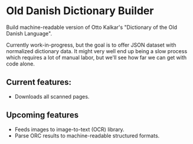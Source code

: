 # Old Danish Dictionary Builder

Build machine-readable version of Otto Kalkar's "Dictionary of the Old Danish Language".

Currently work-in-progress, but the goal is to offer JSON dataset with normalized dictionary data. It might very well end up being a slow process which requires a lot of manual labor, but we'll see how far we can get with code alone.

## Current features:
- Downloads all scanned pages.

## Upcoming features
- Feeds images to image-to-text (OCR) library.
- Parse ORC results to machine-readable structured formats.

